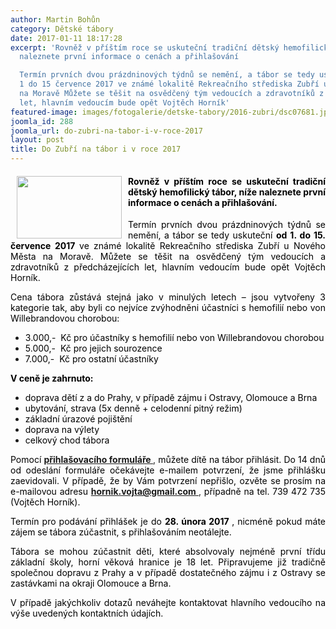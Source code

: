 ```yaml
---
author: Martin Bohůn
category: Dětské tábory
date: 2017-01-11 18:17:28
excerpt: 'Rovněž v příštím roce se uskuteční tradiční dětský hemofilický tábor, níže
  naleznete první informace o cenách a přihlašování

  Termín prvních dvou prázdninových týdnů se nemění, a tábor se tedy uskuteční od
  1 do 15 července 2017 ve známé lokalitě Rekreačního střediska Zubří u Nového Města
  na Moravě Můžete se těšit na osvědčený tým vedoucích a zdravotníků z předcházejících
  let, hlavním vedoucím bude opět Vojtěch Horník'
featured-image: images/fotogalerie/detske-tabory/2016-zubri/dsc07681.jpg
joomla_id: 288
joomla_url: do-zubri-na-tabor-i-v-roce-2017
layout: post
title: Do Zubří na tábor i v roce 2017
---
```


<h4 style="text-align: justify;">
 <span style="color: #000000;">
  <img border="0" height="100" src="{{ site.baseurl }}/images/fotogalerie/detske-tabory/2016-zubri/dsc07681.jpg" style="float: left; margin-left: 10px; margin-right: 10px;" width="168"/>
  Rovněž v příštím roce se uskuteční tradiční dětský hemofilický tábor, níže naleznete první informace o cenách a přihlašování.
 </span>
</h4>
<p style="text-align: justify;">
 <span style="color: #000000;">
  Termín prvních dvou prázdninových týdnů se nemění, a tábor se tedy uskuteční
  <strong>
   od 1. do 15. července 2017
  </strong>
  ve známé lokalitě Rekreačního střediska Zubří u Nového Města na Moravě. Můžete se těšit na osvědčený tým vedoucích a zdravotníků z předcházejících let, hlavním vedoucím bude opět Vojtěch Horník.
 </span>
</p>
<p style="text-align: justify;">
 <span style="color: #000000;">
  Cena tábora zůstává stejná jako v minulých letech – jsou vytvořeny 3 kategorie tak, aby byli co nejvíce zvýhodněni účastníci s hemofilií nebo von Willebrandovou chorobou:
 </span>
</p>
<ul style="text-align: justify;">
 <li>
  <span style="color: #000000;">
   3.000,-  Kč pro účastníky s hemofilií nebo von Willebrandovou chorobou
  </span>
 </li>
 <li>
  <span style="color: #000000;">
   5.000,-  Kč pro jejich sourozence
  </span>
 </li>
 <li>
  <span style="color: #000000;">
   7.000,-  Kč pro ostatní účastníky
  </span>
 </li>
</ul>
<p style="text-align: justify;">
 <span style="color: #000000;">
  <strong>
   V ceně je zahrnuto:
  </strong>
 </span>
</p>
<ul style="text-align: justify;">
 <li>
  <span style="color: #000000;">
   doprava dětí z a do Prahy, v případě zájmu i Ostravy, Olomouce a Brna
  </span>
 </li>
 <li>
  <span style="color: #000000;">
   ubytování, strava (5x denně + celodenní pitný režim)
  </span>
 </li>
 <li>
  <span style="color: #000000;">
   základní úrazové pojištění
  </span>
 </li>
 <li>
  <span style="color: #000000;">
   doprava na výlety
  </span>
 </li>
 <li>
  <span style="color: #000000;">
   celkový chod tábora
  </span>
 </li>
</ul>
<p style="text-align: justify;">
 <span style="color: #000000;">
  Pomocí
 </span>
 <a href="index.php/cs/?option=com_chronoforms&amp;chronoform=Deadline-tabor" title="Deadline tábor">
  <strong>
   přihlašovacího formuláře
  </strong>
 </a>
 ,
 <span style="color: #000000;">
  můžete dítě na tábor přihlásit. Do 14 dnů od odeslání formuláře očekávejte e-mailem potvrzení, že jsme přihlášku zaevidovali. V případě, že by Vám potvrzení nepřišlo, ozvěte se prosím na e-mailovou adresu
 </span>
 <strong>
  <a href="mailto:hornik.vojta@gmail.com">
   hornik.vojta@gmail.com
  </a>
 </strong>
 ,
 <span style="color: #000000;">
  případně na tel. 739 472 735 (Vojtěch Horník).
 </span>
</p>
<p style="text-align: justify;">
 <span style="color: #000000;">
  Termín pro podávání přihlášek je do
  <strong>
   28. února 2017
  </strong>
  , nicméně pokud máte zájem se tábora zúčastnit, s přihlašováním neotálejte.
 </span>
</p>
<p style="text-align: justify;">
 <span style="color: #000000;">
  Tábora se mohou zúčastnit děti, které absolvovaly nejméně první třídu základní školy, horní věková hranice je 18 let. Připravujeme již tradičně společnou dopravu z Prahy a v případě dostatečného zájmu i z Ostravy se zastávkami na okraji Olomouce a Brna.
 </span>
</p>
<p style="text-align: justify;">
 <span style="color: #000000;">
  V případě jakýchkoliv dotazů neváhejte kontaktovat hlavního vedoucího na výše uvedených kontaktních údajích.
 </span>
</p>